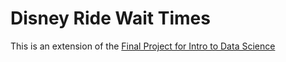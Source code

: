 # Disney Ride Wait Times

This is an extension of the [Final Project for Intro to Data Science](https://www.github.com/guslipkin/disney_ds)
